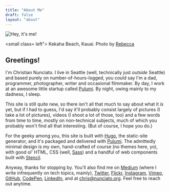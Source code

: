 ```yaml
---
title: "About Me"
draft: false
layout: "about"
---
```


<div class="media-container">
  <img src="https://s3.amazonaws.com/nunciato-media/images/2018-06-01-12-57-35.jpg" title="Hey, it's me!">

  <small class= left">
    Kekaha Beach, Kauai.
    Photo by <a href="https://www.instagram.com/rebecca.nunciato/">Rebecca</a>
  </small>
</div>

## Greetings!

I'm Christian Nunciato. I live in Seattle (well, technically just _outside_ Seattle) and based purely on number-of-hours-logged, you could say I'm a dad, programmer, photographer, writer and occasional filmmaker. By day, I work at an awesome little startup called [Pulumi](https://pulumi.com/). By night, owing mainly to my dadness, I sleep.

This site is still quite new, so there isn't all that much to say about what it _is_ yet, but if I had to guess, I'd say it'll probably consist largely of pictures (I take a lot of pictures), videos (I shoot a lot of those, too) and a few words from time to time, mostly on non-technical subjects, much of which you probably won't find all that interesting. (But of course, I hope you do.)

For the geeky among you, this site is built with [Hugo](https://gohugo.io/), the static-site generator, and it's packaged and delivered with [Pulumi](https://pulumi.io/). The admittedly minimal design is my own, hand-crafted of course (no themes here, yo), with good ol' HTML, CSS (well, [Sass](https://sass-lang.com/)) and a handful of web components built with [Stencil](https://stenciljs.com/).

Anyway, thanks for stopping by. You'll also find me on
[Medium](https://medium.com/@cnunciato) (where I write infrequently on tech topics, mainly),
[Twitter](https://twitter.com/cnunciato),
[Flickr](https://www.flickr.com/photos/cnunciato),
[Instagram](https://www.instagram.com/cnunciato),
[Vimeo](https://vimeo.com/cnunciato),
[GitHub](https://github.com/cnunciato),
[CodePen](https://codepen.io/cnunciato),
[LinkedIn](https://linkedin.com/in/cnunciato), and at
[chris@nunciato.org](mailto:chris@nunciato.org). Feel free to reach out anytime.
